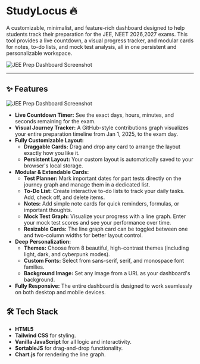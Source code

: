# StudyLocus 🔥

A customizable, minimalist, and feature-rich dashboard designed to help students track their preparation for the JEE, NEET 2026,2027 exams. This tool provides a live countdown, a visual progress tracker, and modular cards for notes, to-do lists, and mock test analysis, all in one persistent and personalizable workspace.

![JEE Prep Dashboard Screenshot](https://i.ibb.co/HfH2nntv/Screenshot-2025-09-01-224801.png) 

---

## ✨ Features

![JEE Prep Dashboard Screenshot](https://i.ibb.co/jvg4cK27/Screenshot-2025-08-17-150950.png) 

* **Live Countdown Timer:** See the exact days, hours, minutes, and seconds remaining for the exam.
* **Visual Journey Tracker:** A GitHub-style contributions graph visualizes your entire preparation timeline from Jan 1, 2025, to the exam day.
* **Fully Customizable Layout:**
    * **Draggable Cards:** Drag and drop any card to arrange the layout exactly how you like it.
    * **Persistent Layout:** Your custom layout is automatically saved to your browser's local storage.
* **Modular & Extendable Cards:**
    * **Test Planner:** Mark important dates for part tests directly on the journey graph and manage them in a dedicated list.
    * **To-Do List:** Create interactive to-do lists to track your daily tasks. Add, check off, and delete items.
    * **Notes:** Add simple note cards for quick reminders, formulas, or important thoughts.
    * **Mock Test Graph:** Visualize your progress with a line graph. Enter your mock test scores and see your performance over time.
    * **Resizable Cards:** The line graph card can be toggled between one and two-column widths for better layout control.
* **Deep Personalization:**
    * **Themes:** Choose from 8 beautiful, high-contrast themes (including light, dark, and cyberpunk modes).
    * **Custom Fonts:** Select from sans-serif, serif, and monospace font families.
    * **Background Image:** Set any image from a URL as your dashboard's background.
* **Fully Responsive:** The entire dashboard is designed to work seamlessly on both desktop and mobile devices.


## 🛠️ Tech Stack

* **HTML5**
* **Tailwind CSS** for styling.
* **Vanilla JavaScript** for all logic and interactivity.
* **SortableJS** for drag-and-drop functionality.
* **Chart.js** for rendering the line graph.

